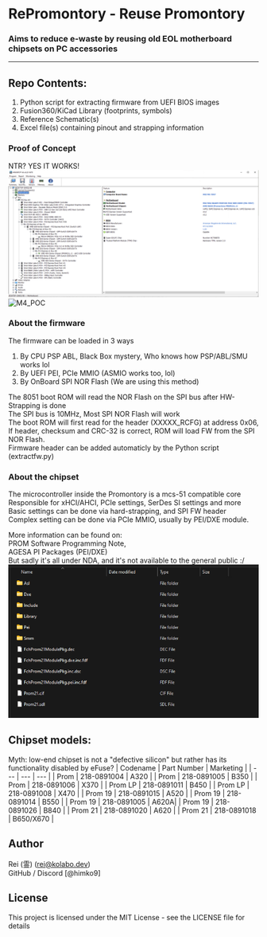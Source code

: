 # RePromontory - Reuse Promontory
### Aims to reduce e-waste by reusing old EOL motherboard chipsets on PC accessories
---
## Repo Contents:
1. Python script for extracting firmware from UEFI BIOS images
2. Fusion360/KiCad Library (footprints, symbols)
3. Reference Schematic(s)
4. Excel file(s) containing pinout and strapping information

### Proof of Concept
NTR? YES IT WORKS!\
![B660_POC](/images/prom21_on_b660.png?raw=true)\
![M4_POC](/images/pprom21_on_mac_via_tbt5.png?raw=true)

### About the firmware
The firmware can be loaded in 3 ways
1. By CPU PSP ABL, Black Box mystery, Who knows how PSP/ABL/SMU works lol
2. By UEFI PEI, PCIe MMIO (ASMIO works too, lol)
3. By OnBoard SPI NOR Flash (We are using this method)


The 8051 boot ROM will read the NOR Flash on the SPI bus after HW-Strapping is done\
The SPI bus is 10MHz, Most SPI NOR Flash will work\
The boot ROM will first read for the header (XXXXX_RCFG) at address 0x06,\
If header, checksum and CRC-32 is correct, ROM will load FW from the SPI NOR Flash.\
Firmware header can be added automaticly by the Python script (extractfw.py)


### About the chipset
The microcontroller inside the Promontory is a mcs-51 compatible core\
Responsible for xHCI/AHCI, PCIe settings, SerDes SI settings and more\
Basic settings can be done via hard-strapping, and SPI FW header\
Complex setting can be done via PCIe MMIO, usually by PEI/DXE module.

More information can be found on:\
PROM Software Programming Note,\
AGESA PI Packages (PEI/DXE)\
But sadly it's all under NDA, and it's not available to the general public :/\
![NDA_NONSENSE](/images/nda_nonsense.png?raw=true)

## Chipset models:
Myth: low-end chipset is not a "defective silicon" but rather has its functionality disabled by eFuse?
| Codename | Part Number | Marketing |
| --- | --- | --- |
| Prom    | 218-0891004 | A320 |
| Prom    | 218-0891005 | B350 | 
| Prom    | 218-0891006 | X370 |
| Prom LP | 218-0891011 | B450 |
| Prom LP | 218-0891008 | X470 |
| Prom 19 | 218-0891015 | A520 | 
| Prom 19 | 218-0891014 | B550 | 
| Prom 19 | 218-0891005 | A620A| 
| Prom 19 | 218-0891026 | B840 | 
| Prom 21 | 218-0891020 | A620 | 
| Prom 21 | 218-0891018 | B650/X670 |


## Author
Rei (霊) (rei@kolabo.dev)\
GitHub / Discord [@himko9] 

## License
This project is licensed under the MIT License - see the LICENSE file for details
